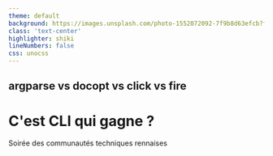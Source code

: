 ```yaml
---
theme: default
background: https://images.unsplash.com/photo-1552072092-7f9b8d63efcb?fit=crop&w=1920
class: 'text-center'
highlighter: shiki
lineNumbers: false
css: unocss
---
```


## argparse vs docopt vs click vs fire
# C'est CLI qui gagne ?

Soirée des communautés techniques rennaises

